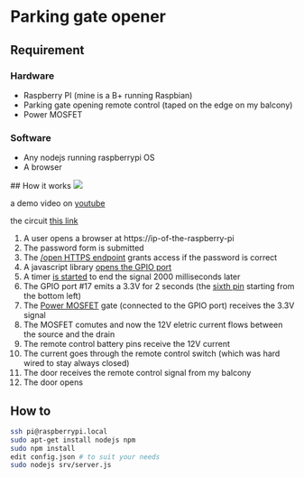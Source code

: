 # Parking gate opener
## Requirement
### Hardware
 * Raspberry PI (mine is a B+ running Raspbian)
 * Parking gate opening remote control (taped on the edge on my balcony)
 * Power MOSFET

### Software
 * Any nodejs running raspberrypi OS
 * A browser

## How it works
![](https://framapic.org/EcHyJN0lM63S/BlvuNgEhF5aO.image)

a demo video on [youtube](https://youtu.be/FVn89ayWqbs)

the circuit [this link](http://www.falstad.com/circuit/circuitjs.html?cct=$+13+0.000005+16.13108636308289+50+5+50%0Av+832+448+832+224+0+0+40+12+0+0+0.5%0Af+640+336+688+336+0+1.5+0.02%0A162+832+224+688+224+1+2+1+0+0+0.01%0Aw+688+352+688+448+0%0Aw+688+448+832+448+0%0Aw+464+448+688+448+0%0Aw+688+320+688+224+0%0Av+464+448+464+336+0+0+40+3.3+0+0+0.5%0As+464+336+640+336+0+1+false%0Ax+513+304+609+307+0+12+(3.3V+high+signal)%0Ax+323+393+434+396+0+12+5v+DC+power+source%0Ax+698+341+771+344+0+12+power+mosfet%0Ax+707+202+808+205+0+12+12v+remote+control%0Ax+856+339+974+342+0+12+12v+DC+power+source%0Ax+505+282+621+285+0+12+raspberry+pi+gpio+#17%0Ao+1+64+0+2083+20+0.00009765625+0+-1+0%0A)

  1. A user opens a browser at https://ip-of-the-raspberry-pi
  2. The password form is submitted
  3. The [/open HTTPS endpoint](https://github.com/herejia/mellon/blob/639ccc6/src/server.js#L16) grants access if the password is correct
  4. A javascript library [opens the GPIO port](https://github.com/herejia/mellon/blob/639ccc6/src/gpio.js#L12)
  5. A timer [is started](https://github.com/herejia/mellon/blob/639ccc6/src/gpio.js#L14-L17) to end the signal 2000 milliseconds later
  6. The GPIO port #17 emits a 3.3V for 2 seconds (the [sixth pin](https://framapic.org/zDIVSzgITE4Y/0Ev2dRMjlnpe.jpg) starting from the bottom left)
  7. The [Power MOSFET](http://www.infineon.com/dgdl/?fileId=db3a304412b407950112b42e3702497f) gate (connected to the GPIO port) receives the 3.3V signal
  8. The MOSFET comutes and now the 12V eletric current flows between the source and the drain
  9. The remote control battery pins receive the 12V current
  10. The current goes through the remote control switch (which was hard wired to stay always closed)
  11. The door receives the remote control signal from my balcony
  12. The door opens

## How to

```bash
ssh pi@raspberrypi.local
sudo apt-get install nodejs npm
sudo npm install
edit config.json # to suit your needs
sudo nodejs srv/server.js
```
